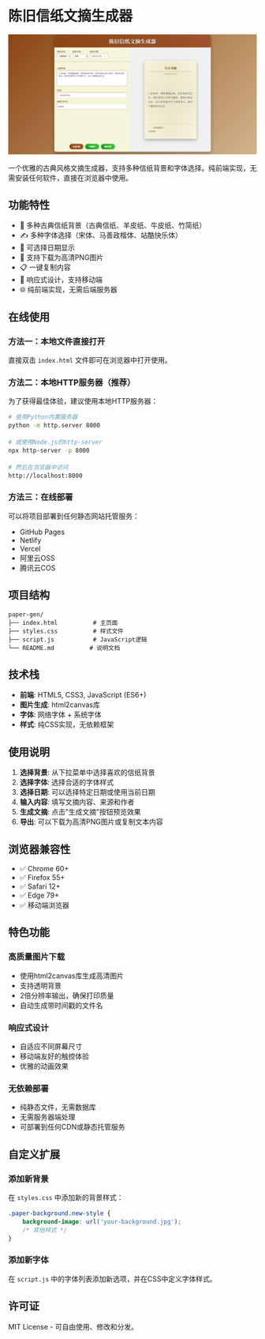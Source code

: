 # 陈旧信纸文摘生成器

![预览图](preview.png)

一个优雅的古典风格文摘生成器，支持多种信纸背景和字体选择。纯前端实现，无需安装任何软件，直接在浏览器中使用。

## 功能特性

- 🎨 多种古典信纸背景（古典信纸、羊皮纸、牛皮纸、竹简纸）
- ✍️ 多种字体选择（宋体、马善政楷体、站酷快乐体）
- 📅 可选择日期显示
- 💾 支持下载为高清PNG图片
- 📋 一键复制内容
- 📱 响应式设计，支持移动端
- 🌐 纯前端实现，无需后端服务器

## 在线使用

### 方法一：本地文件直接打开

直接双击 `index.html` 文件即可在浏览器中打开使用。

### 方法二：本地HTTP服务器（推荐）

为了获得最佳体验，建议使用本地HTTP服务器：

```bash
# 使用Python内置服务器
python -m http.server 8000

# 或使用Node.js的http-server
npx http-server -p 8000

# 然后在浏览器中访问
http://localhost:8000
```

### 方法三：在线部署

可以将项目部署到任何静态网站托管服务：
- GitHub Pages
- Netlify
- Vercel
- 阿里云OSS
- 腾讯云COS

## 项目结构

```
paper-gen/
├── index.html          # 主页面
├── styles.css          # 样式文件
├── script.js           # JavaScript逻辑
└── README.md          # 说明文档
```

## 技术栈

- **前端**: HTML5, CSS3, JavaScript (ES6+)
- **图片生成**: html2canvas库
- **字体**: 网络字体 + 系统字体
- **样式**: 纯CSS实现，无依赖框架

## 使用说明

1. **选择背景**: 从下拉菜单中选择喜欢的信纸背景
2. **选择字体**: 选择合适的字体样式
3. **选择日期**: 可以选择特定日期或使用当前日期
4. **输入内容**: 填写文摘内容、来源和作者
5. **生成文摘**: 点击"生成文摘"按钮预览效果
6. **导出**: 可以下载为高清PNG图片或复制文本内容

## 浏览器兼容性

- ✅ Chrome 60+
- ✅ Firefox 55+
- ✅ Safari 12+
- ✅ Edge 79+
- ✅ 移动端浏览器

## 特色功能

### 高质量图片下载
- 使用html2canvas库生成高清图片
- 支持透明背景
- 2倍分辨率输出，确保打印质量
- 自动生成带时间戳的文件名

### 响应式设计
- 自适应不同屏幕尺寸
- 移动端友好的触控体验
- 优雅的动画效果

### 无依赖部署
- 纯静态文件，无需数据库
- 无需服务器端处理
- 可部署到任何CDN或静态托管服务

## 自定义扩展

### 添加新背景
在 `styles.css` 中添加新的背景样式：

```css
.paper-background.new-style {
    background-image: url('your-background.jpg');
    /* 其他样式 */
}
```

### 添加新字体
在 `script.js` 中的字体列表添加新选项，并在CSS中定义字体样式。

## 许可证

MIT License - 可自由使用、修改和分发。